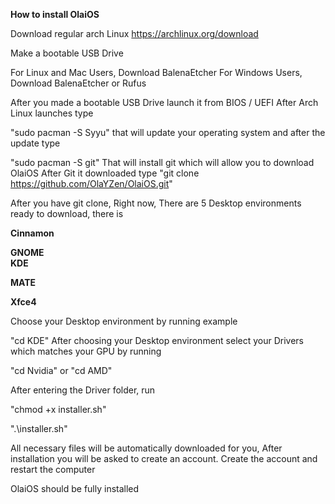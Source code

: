 **How to install OlaiOS**

Download regular arch Linux
https://archlinux.org/download

Make a bootable USB Drive

For Linux and Mac Users, Download BalenaEtcher
For Windows Users, Download BalenaEtcher or Rufus

After you made a bootable USB Drive launch it from BIOS / UEFI
After Arch Linux launches type

"sudo pacman -S Syyu" that will update your operating system and after the update type

"sudo pacman -S git" That will install git which will allow you to download OlaiOS
After Git it downloaded type
"git clone https://github.com/OlaYZen/OlaiOS.git"

After you have git clone,
Right now, There are 5 Desktop environments ready to download, there is

**Cinnamon**

**GNOME**
<br />**KDE**

**MATE**

**Xfce4**

Choose your Desktop environment by running example

"cd KDE"
After choosing your Desktop environment select your Drivers which matches your GPU by running

"cd Nvidia" or "cd AMD"


After entering the Driver folder, run

"chmod +x installer.sh"

".\installer.sh"

All necessary files will be automatically downloaded for you,
After installation you will be asked to create an account. Create the account and restart the computer

OlaiOS should be fully installed
